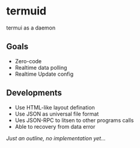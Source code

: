# termuid
termui as a daemon

## Goals

- Zero-code
- Realtime data polling
- Realtime Update config 

## Developments

- Use HTML-like layout defination
- Use JSON as universal file format
- Ues JSON-RPC to litsen to other programs calls
- Able to recovery from data error

_Just an outline, no implementation yet..._ 

